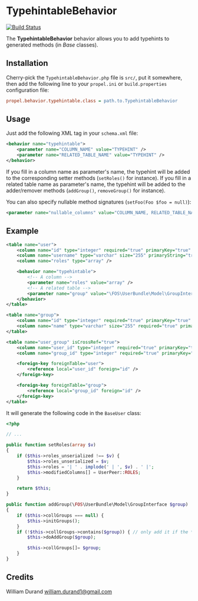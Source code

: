 TypehintableBehavior
====================

[![Build Status](https://secure.travis-ci.org/willdurand/TypehintableBehavior.png)](http://travis-ci.org/willdurand/TypehintableBehavior)

The **TypehintableBehavior** behavior allows you to add typehints to generated methods (in _Base_ classes).


Installation
------------

Cherry-pick the `TypehintableBehavior.php` file is `src/`, put it somewhere,
then add the following line to your `propel.ini` or `build.properties` configuration file:

``` ini
propel.behavior.typehintable.class = path.to.TypehintableBehavior
```


Usage
-----

Just add the following XML tag in your `schema.xml` file:

``` xml
<behavior name="typehintable">
    <parameter name="COLUMN_NAME" value="TYPEHINT" />
    <parameter name="RELATED_TABLE_NAME" value="TYPEHINT" />
</behavior>
```

If you fill in a column name as parameter's name, the typehint will be added to the corresponding setter methods (`setRoles()` for instance).
If you fill in a related table name as parameter's name, the typehint will be added to the adder/remover methods (`addGroup()`, `removeGroup()` for instance).

You can also specify nullable method signatures (`setFoo(Foo $foo = null)`):

``` xml
<parameter name="nullable_columns" value="COLUMN_NAME, RELATED_TABLE_NAME" />
```


Example
-------

``` xml
<table name="user">
    <column name="id" type="integer" required="true" primaryKey="true" autoIncrement="true" />
    <column name="username" type="varchar" size="255" primaryString="true" />
    <column name="roles" type="array" />

    <behavior name="typehintable">
		<!-- A column -->
        <parameter name="roles" value="array" />
        <!-- A related table -->
		<parameter name="group" value="\FOS\UserBundle\Model\GroupInterface" />
    </behavior>
</table>

<table name="group">
	<column name="id" type="integer" required="true" primaryKey="true" autoIncrement="true" />
	<column name="name" type="varchar" size="255" required="true" primaryString="true" />
</table>

<table name="user_group" isCrossRef="true">
	<column name="user_id" type="integer" required="true" primaryKey="true" />
	<column name="group_id" type="integer" required="true" primaryKey="true" />

	<foreign-key foreignTable="user">
		<reference local="user_id" foreign="id" />
	</foreign-key>

	<foreign-key foreignTable="group">
		<reference local="group_id" foreign="id" />
	</foreign-key>
</table>
```

It will generate the following code in the `BaseUser` class:

``` php
<?php

// ...

public function setRoles(array $v)
{
    if ($this->roles_unserialized !== $v) {
        $this->roles_unserialized = $v;
        $this->roles = '| ' . implode(' | ', $v) . ' |';
        $this->modifiedColumns[] = UserPeer::ROLES;
    }

    return $this;
}

public function addGroup(\FOS\UserBundle\Model\GroupInterface $group)
{
    if ($this->collGroups === null) {
        $this->initGroups();
    }
    if (!$this->collGroups->contains($group)) { // only add it if the **same** object is not already associated
        $this->doAddGroup($group);

        $this->collGroups[]= $group;
    }
}
```


Credits
-------

William Durand <william.durand1@gmail.com>
